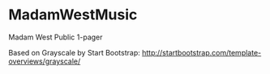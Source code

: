 MadamWestMusic
==============

Madam West Public 1-pager

Based on Grayscale by Start Bootstrap: http://startbootstrap.com/template-overviews/grayscale/